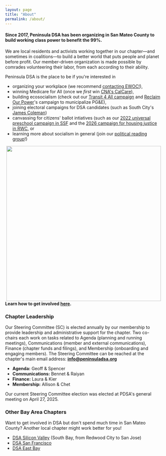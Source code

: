 ```yaml
---
layout: page
title: "About"
permalink: /about/
---
```


<h4>Since 2017, Peninsula DSA has been organizing in San Mateo County to build working class power to benefit the 99%.</h4> 

We are local residents and activists working together in our chapter—and sometimes in coalitions—to build a better world that puts people and planet before profit. Our member-driven organization is made possible by comrades volunteering their labor, from each according to their ability.
<br>

Peninsula DSA is the place to be if you're interested in 
- organizing your workplace (we recommend [contacting EWOC!](https://workerorganizing.org/)),
- winning Medicare for All (once we _first_ win [CNA's CalCare](https://www.nationalnursesunited.org/calcare)),
- building ecosocialism (check out our [Transit 4 All campaign](https://peninsuladsa.org/public-transit/) and [Reclaim Our Power](https://reclaimourpowerca.org/)'s campaign to municipalize PG&E),
- joining electoral campaigns for DSA candidates (such as South City's [James Coleman](https://www.ssf.net/Departments/City-Council/Meet-the-City-Council/James-Coleman))
- canvassing for citizens' ballot intiatives (such as our [2022 universal preschool campaign in SSF](https://peninsuladsa.org/preschool-for-all/) and the [2026 campaign for housing justice in RWC](https://peninsuladsa.org/housing/), or
- learning more about socialism in general (join our [political reading group](https://peninsuladsa.org/political-reading/)!)

<img src="https://peninsuladsa.org/assets/images/PDSA Social at Fieldwork, San Mateo, 2025.05.02.jpg" align="right" height="500" width="">

**Learn how to get involved [here](../get-involved/).**

<h3>Chapter Leadership</h3>

Our Steering Committee (SC) is elected annually by our membership to provide leadership and administrative support for the chapter. Two co-chairs each work on tasks related to Agenda (planning and running meetings), Communications (member and external communications), Finance (chapter funds and filings), and Membership (onboarding and engaging members). The Steering Committee can be reached at the chapter's main email address: **info@peninsuladsa.org**

* **Agenda:** Geoff & Spencer
* **Communications:** Bennet & Raiyan
* **Finance:** Laura & Kier
* **Membership:** Allison & Chet

Our current Steering Committee election was elected at PDSA's general meeting on April 27, 2025. 

<h3>Other Bay Area Chapters</h3>

Want to get involved in DSA but don't spend much time in San Mateo County? Another local chapter might work better for you!

* [DSA Silicon Valley](https://svdsa.github.io/) (South Bay, from Redwood City to San Jose)
* [DSA San Francisco](https://dsasf.org/)
* [DSA East Bay](http://www.eastbaydsa.org/)
